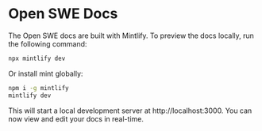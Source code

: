 # Open SWE Docs

The Open SWE docs are built with Mintlify. To preview the docs locally, run the following command:

```bash
npx mintlify dev
```

Or install mint globally:

```bash
npm i -g mintlify
mintlify dev
```

This will start a local development server at http://localhost:3000. You can now view and edit your docs in real-time.
